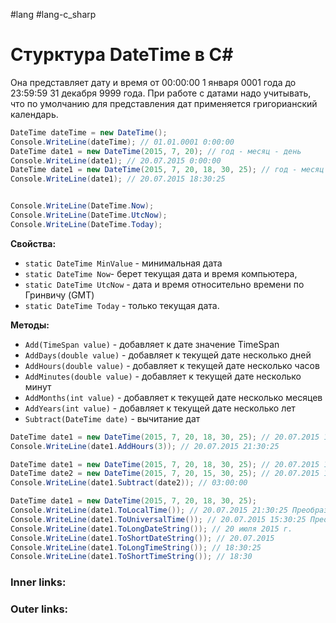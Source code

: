 #lang #lang-c_sharp 

# Стурктура DateTime в C#

Она представляет дату и время от 00:00:00 1 января 0001 года до 23:59:59 31 декабря 9999 года.
При работе с датами надо учитывать, что по умолчанию для представления дат применяется григорианский календарь.

```csharp
DateTime dateTime = new DateTime();
Console.WriteLine(dateTime); // 01.01.0001 0:00:00
DateTime date1 = new DateTime(2015, 7, 20); // год - месяц - день
Console.WriteLine(date1); // 20.07.2015 0:00:00
DateTime date1 = new DateTime(2015, 7, 20, 18, 30, 25); // год - месяц - день - час - минута - секунда
Console.WriteLine(date1); // 20.07.2015 18:30:25


Console.WriteLine(DateTime.Now);
Console.WriteLine(DateTime.UtcNow);
Console.WriteLine(DateTime.Today);
```

**Свойства:**
- `static DateTime MinValue` - минимальная дата
- `static DateTime Now`- берет текущая дата и время компьютера, 
- `static DateTime UtcNow` - дата и время относительно времени по Гринвичу (GMT)
- `static DateTime Today` - только текущая дата.

**Методы:**
- `Add(TimeSpan value)` - добавляет к дате значение TimeSpan
- `AddDays(double value)` - добавляет к текущей дате несколько дней
- `AddHours(double value)` - добавляет к текущей дате несколько часов
- `AddMinutes(double value)` - добавляет к текущей дате несколько минут
- `AddMonths(int value)` - добавляет к текущей дате несколько месяцев
- `AddYears(int value)` - добавляет к текущей дате несколько лет
- `Subtract(DateTime date)` - вычитание дат

```csharp
DateTime date1 = new DateTime(2015, 7, 20, 18, 30, 25); // 20.07.2015 18:30:25
Console.WriteLine(date1.AddHours(3)); // 20.07.2015 21:30:25

DateTime date1 = new DateTime(2015, 7, 20, 18, 30, 25); // 20.07.2015 18:30:25
DateTime date2 = new DateTime(2015, 7, 20, 15, 30, 25); // 20.07.2015 15:30:25
Console.WriteLine(date1.Subtract(date2)); // 03:00:00

DateTime date1 = new DateTime(2015, 7, 20, 18, 30, 25);
Console.WriteLine(date1.ToLocalTime()); // 20.07.2015 21:30:25 Преобразует время UTC в локальное время, добавляя смещение относительно времени по Гринвичу
Console.WriteLine(date1.ToUniversalTime()); // 20.07.2015 15:30:25 Преобразует локальное время во время UTC
Console.WriteLine(date1.ToLongDateString()); // 20 июля 2015 г.
Console.WriteLine(date1.ToShortDateString()); // 20.07.2015
Console.WriteLine(date1.ToLongTimeString()); // 18:30:25
Console.WriteLine(date1.ToShortTimeString()); // 18:30

```

### Inner links:


### Outer links: